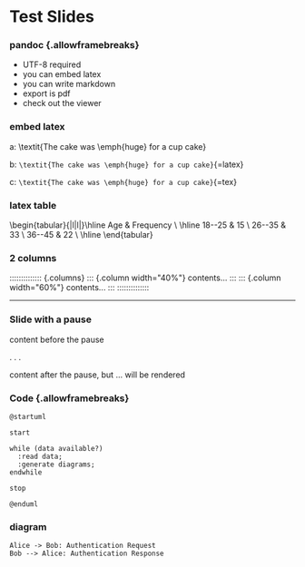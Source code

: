 # Test Slides

### pandoc {.allowframebreaks} 

- UTF-8 required
- you can embed latex
- you can write markdown
- export is pdf
- check out the viewer


### embed latex

a: \textit{The cake was \emph{huge} for a cup cake}

b: `\textit{The cake was \emph{huge} for a cup cake}`{=latex}

c: `\textit{The cake was \emph{huge} for a cup cake}`{=tex}

### latex table

\begin{tabular}{|l|l|}\hline
Age & Frequency \\ \hline
18--25 & 15 \\
26--35 & 33 \\
36--45 & 22 \\ \hline
\end{tabular}

### 2 columns 

:::::::::::::: {.columns}
::: {.column width="40%"}
contents...
:::
::: {.column width="60%"}
contents...
:::
::::::::::::::

---------------------------

### Slide with a pause

content before the pause

. . .

content after the pause, but ... will be rendered

### Code {.allowframebreaks}
```plantuml
@startuml

start

while (data available?)
  :read data;
  :generate diagrams;
endwhile

stop

@enduml
```


### diagram

```{ .plantuml height=50% plantuml-filename=test.png }
Alice -> Bob: Authentication Request
Bob --> Alice: Authentication Response
```
